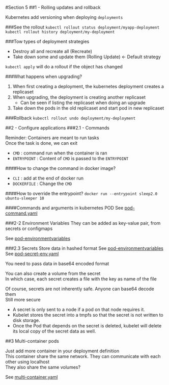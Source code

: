#Section 5
##1 - Rolling updates and rollback

Kubernetes add versioning when deploying `deployments`  

###See the rollout
`kubectl rollout status deployment/myapp-deployment`  
`kubectl rollout history deployment/my-deployment`

###Tow types of deployment strategies
* Destroy all and recreate all (Recreate)
* Take down some and update them (Rolling Update) <- Default strategy

`kubectl apply` will do a rollout if the object has changed

###What happens when upgrading?

1. When first creating a deployment, the kubernetes deployment creates a replicaset
2. When upgrading, the deployment is creating another replicaset
   * Can be seen if listing the replicaset when doing an upgrade 
3. Take down the pods in the old replicaset and start pod in new replicaset

###Rollback
`kubectl rollout undo deployment/my-deployment` 

##2 - Configure applications
###2.1 - Commands

Reminder:
Containers are meant to run tasks   
Once the task is done, we can exit  

* `CMD` : command run when the container is ran
* `ENTRYPOINT` : Content of `CMD` is passed to the `ENTRYPOINT`  

####How to change the command in docker image?
* `CLI` : add at the end of docker run
* `DOCKERFILE` : Change the `CMD`

####How to override the entrypoint?
`docker run --entrypoint sleep2.0 ubuntu-sleeper 10`

####Commands and arguments in kubernetes POD
See [pod-command.yaml](pod-command.yaml)

###2-2 Environment Variables
They can be added as key-value pair, from secrets or configmaps  

See [pod-environmentvariables](pod-environmentvariables.yaml)

###2.3 Secrets
Store data in hashed format
See [pod-environmentvariables](pod-environmentvariables.yaml)
See [pod-secret-env.yaml](pod-secret-env.yaml)

You need to pass data in base64 encoded format

You can also create a volume from the secret  
In which case, each secret creates a file with the key as name of the file  

Of course, secrets are not inherently safe. Anyone can base64 decode them  
Still more secure

* A secret is only sent to a node if a pod on that node requires it.
* Kubelet stores the secret into a tmpfs so that the secret is not written to disk storage.
* Once the Pod that depends on the secret is deleted, kubelet will delete its local copy of the secret data as well.


##3 Multi-container pods

Just add more container in your deployment definition  
This container share the same network. They can communicate with each other using localhost  
They also share the same volumes?

See [multi-container.yaml](deployment-multi-container.yaml)